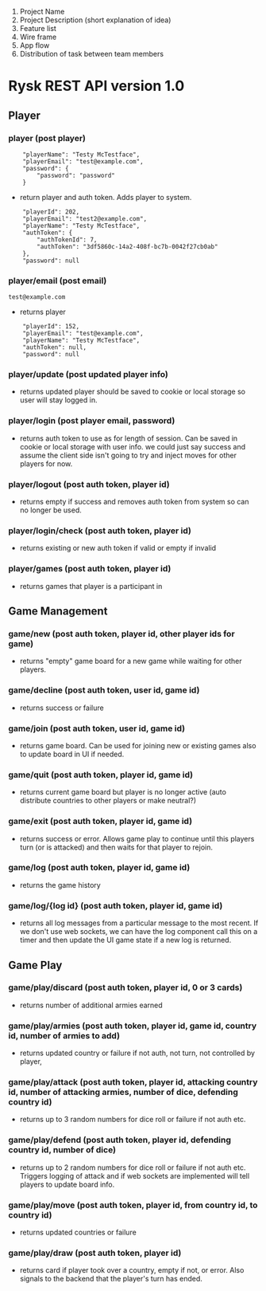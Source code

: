 1. Project Name
2. Project Description (short explanation of idea)
3. Feature list
4. Wire frame
5. App flow
6. Distribution of task between team members

# Rysk REST API version 1.0

## Player

### player (post player)

```
    "playerName": "Testy McTestface",
    "playerEmail": "test@example.com",
    "password": {
        "password": "password"
    }
```

- return player and auth token. Adds player to system.

```    
    "playerId": 202,
    "playerEmail": "test2@example.com",
    "playerName": "Testy McTestface",
    "authToken": {
        "authTokenId": 7,
        "authToken": "3df5860c-14a2-408f-bc7b-0042f27cb0ab"
    },
    "password": null
```

### player/email (post email)

```aidl
test@example.com
```

- returns player

```    
    "playerId": 152,
    "playerEmail": "test@example.com",
    "playerName": "Testy McTestface",
    "authToken": null,
    "password": null
```

### player/update (post updated player info)

- returns updated player should be saved to cookie or local storage so user will stay logged in.

### player/login (post player email, password)

- returns auth token to use as for length of session. Can be saved in cookie or local storage with user info. we could
  just say success and assume the client side isn't going to try and inject moves for other players for now.

### player/logout (post auth token, player id)

- returns empty if success and removes auth token from system so can no longer be used.

### player/login/check (post auth token, player id)

- returns existing or new auth token if valid or empty if invalid

### player/games (post auth token, player id)

- returns games that player is a participant in

## Game Management

### game/new (post auth token, player id, other player ids for game)

- returns "empty" game board for a new game while waiting for other players.

### game/decline (post auth token, user id, game id)

- returns success or failure

### game/join (post auth token, user id, game id)

- returns game board. Can be used for joining new or existing games also to update board in UI if needed.

### game/quit (post auth token, player id, game id)

- returns current game board but player is no longer active (auto distribute countries to other players or make
  neutral?)

### game/exit (post auth token, player id, game id)

- returns success or error. Allows game play to continue until this players turn (or is attacked) and then waits for
  that player to rejoin.

### game/log (post auth token, player id, game id)

- returns the game history

### game/log/{log id} (post auth token, player id, game id)

- returns all log messages from a particular message to the most recent. If we don't use web sockets, we can have the
  log component call this on a timer and then update the UI game state if a new log is returned.

## Game Play

### game/play/discard (post auth token, player id, 0 or 3 cards)

- returns number of additional armies earned

### game/play/armies (post auth token, player id, game id, country id, number of armies to add)

- returns updated country or failure if not auth, not turn, not controlled by player,

### game/play/attack (post auth token, player id, attacking country id, number of attacking armies, number of dice, defending country id)

- returns up to 3 random numbers for dice roll or failure if not auth etc.

### game/play/defend (post auth token, player id, defending country id, number of dice)

- returns up to 2 random numbers for dice roll or failure if not auth etc. Triggers logging of attack and if web sockets
  are implemented will tell players to update board info.

### game/play/move (post auth token, player id, from country id, to country id)

- returns updated countries or failure

### game/play/draw (post auth token, player id)

- returns card if player took over a country, empty if not, or error. Also signals to the backend that the player's turn
  has ended.

